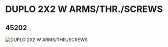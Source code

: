 # DUPLO 2X2 W ARMS/THR./SCREWS
## 45202
![DUPLO 2X2 W ARMS/THR./SCREWS](https://lc-www-live-s.legocdn.com/media/bricks/5/2/4220946.jpg)